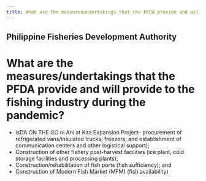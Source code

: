 ```yaml
---
title: What are the measuresundertakings that the PFDA provide and will provide to the fishing industry during the pandemic
---
```


## Philippine Fisheries Development Authority

# What are the measures/undertakings that the PFDA provide and will provide to the fishing industry during the pandemic?


 - isDA ON THE GO ni Ani at Kita Expansion Project- procurement of refrigerated vans/insulated trucks, freezers, and establishment of communication centers and other logistical support);
 - Construction of other fishery post-harvest facilities (ice plant, cold storage facilities and processing plants);
 - Construction/rehabilitation of fish ports (fish sufficiency); and
 - Construction of Modern Fish Market (MFM) (fish availability)
